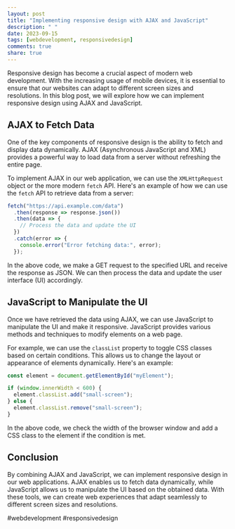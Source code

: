 ```yaml
---
layout: post
title: "Implementing responsive design with AJAX and JavaScript"
description: " "
date: 2023-09-15
tags: [webdevelopment, responsivedesign]
comments: true
share: true
---
```


Responsive design has become a crucial aspect of modern web development. With the increasing usage of mobile devices, it is essential to ensure that our websites can adapt to different screen sizes and resolutions. In this blog post, we will explore how we can implement responsive design using AJAX and JavaScript.

## AJAX to Fetch Data

One of the key components of responsive design is the ability to fetch and display data dynamically. AJAX (Asynchronous JavaScript and XML) provides a powerful way to load data from a server without refreshing the entire page.

To implement AJAX in our web application, we can use the `XMLHttpRequest` object or the more modern `fetch` API. Here's an example of how we can use the `fetch` API to retrieve data from a server:

```javascript
fetch("https://api.example.com/data")
  .then(response => response.json())
  .then(data => {
    // Process the data and update the UI
  })
  .catch(error => {
    console.error("Error fetching data:", error);
  });
```

In the above code, we make a GET request to the specified URL and receive the response as JSON. We can then process the data and update the user interface (UI) accordingly.

## JavaScript to Manipulate the UI

Once we have retrieved the data using AJAX, we can use JavaScript to manipulate the UI and make it responsive. JavaScript provides various methods and techniques to modify elements on a web page.

For example, we can use the `classList` property to toggle CSS classes based on certain conditions. This allows us to change the layout or appearance of elements dynamically. Here's an example:

```javascript
const element = document.getElementById("myElement");

if (window.innerWidth < 600) {
  element.classList.add("small-screen");
} else {
  element.classList.remove("small-screen");
}
```

In the above code, we check the width of the browser window and add a CSS class to the element if the condition is met.

## Conclusion

By combining AJAX and JavaScript, we can implement responsive design in our web applications. AJAX enables us to fetch data dynamically, while JavaScript allows us to manipulate the UI based on the obtained data. With these tools, we can create web experiences that adapt seamlessly to different screen sizes and resolutions.

#webdevelopment #responsivedesign
